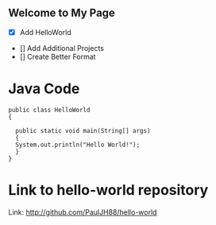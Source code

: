## Welcome to My Page

- [x] Add HelloWorld
- [] Add Additional Projects
- [] Create Better Format

# Java Code

    public class HelloWorld
    {

      public static void main(String[] args)
      {
      System.out.println("Hello World!");
      }
    }
    
    
  # Link to hello-world repository
  
  Link: http://github.com/PaulJH88/hello-world

